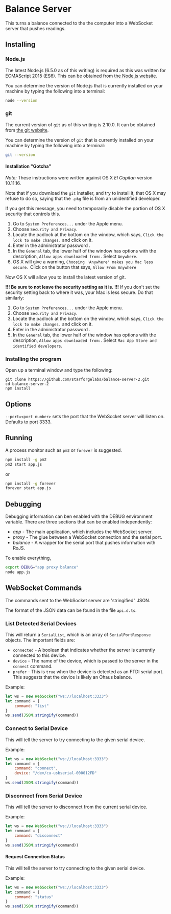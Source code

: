 # Balance Server

This turns a balance connected to the the computer into 
a WebSocket server that pushes readings. 

## Installing

### Node.js

The latest Node.js (6.5.0 as of this writing) is required as this
was written for ECMAScript 2015 (ES6). This can be obtained from
[the Node.js website](http://www.nodejs.org).

You can determine the version of Node.js  that is currently
installed on your machine by typing the following into a terminal:

``` bash
node --version
```

### git

The current version of `git` as of this writing is 2.10.0.
It can be obtained from [the git website](http://www.git-scm.com).

You can determine the version of `git`  that is currently
installed on your machine by typing the following into a terminal:

``` bash
git --version
```

#### Installation "Gotcha"

*Note:* These instructions were written against OS X *El Capitan*
version 10.11.16.

Note that if you download the `git` installer, 
and try to install it, 
that OS X may refuse to do so, 
saying that the `.pkg` file is from an unidentified developer. 

If you get this message, 
you need to temporarily disable the portion of OS X security that
controls this. 

1.  Go to `System Preferences...` under the Apple menu.
2.  Choose `Security and Privacy`.
3.  Locate the padlock at the bottom on the window, 
    which says, `Click the lock to make changes.` and click on it.
4.  Enter in the administrator password . 
5.  In the `General` tab, the lower half of the window has options
    with the description, `Allow apps downloaded from:`. 
    Select `Anywhere`. 
6.  OS X will give a warning, 
    `Choosing 'Anywhere' makes you Mac less secure.`
    Click on the button that says, `Allow From Anywhere`
    
Now OS X will allow you to install the latest version of git. 

**!!! Be sure to not leave the security setting as it is. !!!**
If you don't set the security setting back to where it was, 
your Mac is less secure. Do that similarly:

1.  Go to `System Preferences...` under the Apple menu.
2.  Choose `Security and Privacy`.
3.  Locate the padlock at the bottom on the window, 
    which says, `Click the lock to make changes.` and click on it.
4.  Enter in the administrator password . 
5.  In the `General` tab, the lower half of the window has options
    with the description, `Allow apps downloaded from:`. 
    Select `Mac App Store and identified developers`.


### Installing the program

Open up a terminal window and type the following:

```
git clone https://github.com/starforgelabs/balance-server-2.git
cd balance-server-2
npm install
```


## Options


`--port=<port number>` sets the port that the WebSocket server will 
listen on. Defaults to port 3333. 


## Running 

A process monitor such as `pm2` or `forever` is suggested. 

``` bash
npm install -g pm2
pm2 start app.js
```

or

``` bash
npm install -g forever
forever start app.js
```


## Debugging

Debugging information can ben enabled with the DEBUG environment
variable. There are three sections that can be enabled independently:

* *app* - The main application, which includes the WebSocket server. 
* *proxy* - The glue between a WebSocket connection and the serial port.
* *balance* - A wrapper for the serial port that pushes information
   with RxJS. 
   
To enable everything,


``` bash
export DEBUG="app proxy balance"
node app.js
```

## WebSocket Commands

The commands sent to the WebSocket server are 'stringified" JSON. 

The format of the JSON data can be found in the file `api.d.ts`.

### List Detected Serial Devices

This will return a `SerialList`, which is an array of 
`SerialPortResponse` objects. The important fields are:

*   `connected` - A boolean that indicates whether the server is 
    currently connected to this device.
*   `device` - The name of the device, which is passed to the 
    server in the `connect` command.
*   `prefer` - This is `true` when the device is detected as an FTDI 
    serial port. This suggests that the device is likely an
    Ohaus balance. 

Example: 

``` javascript
let ws = new WebSocket("ws://localhost:3333")
let command = { 
    command: "list"
}
ws.send(JSON.stringify(command))
```
    
### Connect to Serial Device

This will tell the server to try connecting to the given serial device.

Example: 

``` javascript
let ws = new WebSocket("ws://localhost:3333")
let command = { 
    command: "connect", 
    device: "/dev/cu-usbserial-000012FD" 
}
ws.send(JSON.stringify(command))
```
    
### Disconnect from Serial Device

This will tell the server to disconnect from the current serial device.

Example: 

``` javascript
let ws = new WebSocket("ws://localhost:3333")
let command = { 
    command: "disconnect"
}
ws.send(JSON.stringify(command))
```

#### Request Connection Status

This will tell the server to try connecting to the given serial device.

Example: 

``` javascript
let ws = new WebSocket("ws://localhost:3333")
let command = { 
    command: "status" 
}
ws.send(JSON.stringify(command))
```


